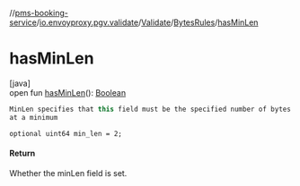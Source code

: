//[pms-booking-service](../../../../index.md)/[io.envoyproxy.pgv.validate](../../index.md)/[Validate](../index.md)/[BytesRules](index.md)/[hasMinLen](has-min-len.md)

# hasMinLen

[java]\
open fun [hasMinLen](has-min-len.md)(): [Boolean](https://kotlinlang.org/api/core/kotlin-stdlib/kotlin/-boolean/index.html)

```kotlin
MinLen specifies that this field must be the specified number of bytes
at a minimum

```
`optional uint64 min_len = 2;`

#### Return

Whether the minLen field is set.